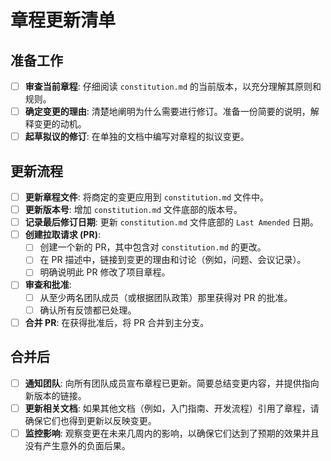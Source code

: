 # 章程更新清单

## 准备工作

- [ ] **审查当前章程**: 仔细阅读 `constitution.md` 的当前版本，以充分理解其原则和规则。
- [ ] **确定变更的理由**: 清楚地阐明为什么需要进行修订。准备一份简要的说明，解释变更的动机。
- [ ] **起草拟议的修订**: 在单独的文档中编写对章程的拟议变更。

## 更新流程

- [ ] **更新章程文件**: 将商定的变更应用到 `constitution.md` 文件中。
- [ ] **更新版本号**: 增加 `constitution.md` 文件底部的版本号。
- [ ] **记录最后修订日期**: 更新 `constitution.md` 文件底部的 `Last Amended` 日期。
- [ ] **创建拉取请求 (PR)**:
    - [ ] 创建一个新的 PR，其中包含对 `constitution.md` 的更改。
    - [ ] 在 PR 描述中，链接到变更的理由和讨论（例如，问题、会议记录）。
    - [ ] 明确说明此 PR 修改了项目章程。
- [ ] **审查和批准**:
    - [ ] 从至少两名团队成员（或根据团队政策）那里获得对 PR 的批准。
    - [ ] 确认所有反馈都已处理。
- [ ] **合并 PR**: 在获得批准后，将 PR 合并到主分支。

## 合并后

- [ ] **通知团队**: 向所有团队成员宣布章程已更新。简要总结变更内容，并提供指向新版本的链接。
- [ ] **更新相关文档**: 如果其他文档（例如，入门指南、开发流程）引用了章程，请确保它们也得到更新以反映变更。
- [ ] **监控影响**: 观察变更在未来几周内的影响，以确保它们达到了预期的效果并且没有产生意外的负面后果。
